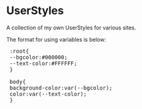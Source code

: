 # UserStyles
A collection of my own UserStyles for various sites.

The format for using variables is below:
 
 <pre>
 :root{
 --bgcolor:#000000;
 --text-color:#FFFFFF;
 }
 
 body{
 background-color:var(--bgcolor);
 color:var(--text-color);
 }
 </pre>
